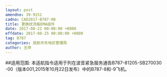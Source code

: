 ```yaml
---
layout: post
amendno: 39-9151
cadno: CAD2017-B787-08
title: 更换扰流板EMA组件
date: 2017-08-21 00:00:00 +0800
effdate: 2017-08-25 00:00:00 +0800
tag: B787
categories: 民航华东地区管理局
author: 王烨
---
```


##适用范围:
本适航指令适用于列在波音紧急服务通告B787-81205-SB270030 -00（版本001,2015年10月22日发布）中的B787-8和-9飞机。

